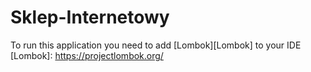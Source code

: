# Sklep-Internetowy
To run this application you need to add [Lombok][Lombok] to your IDE 
[Lombok]: https://projectlombok.org/
